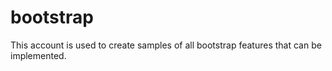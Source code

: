 # bootstrap
This account is used to create samples of all bootstrap features that can be implemented.
